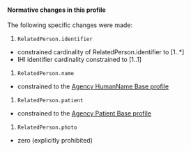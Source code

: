 #### Normative changes in this profile
The following specific changes were made:
1. `RelatedPerson.identifier`
- constrained cardinality of RelatedPerson.identifier to [1..\*]
- IHI identifier cardinality constrained to [1..1]
1. `RelatedPerson.name`
- constrained to the [Agency HumanName Base profile](StructureDefinition-humanname-dh-base-1.html)
1. `RelatedPerson.patient`
- constrained to the [Agency Patient Base profile](StructureDefinition-patient-dh-base-1.html)
1. `RelatedPerson.photo`
- zero (explicitly prohibited)
